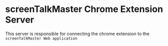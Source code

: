 # screenTalkMaster Chrome Extension Server

This server is responsible for connecting the chrome extension to the `screenTalkMaster Web application`
